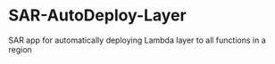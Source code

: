 # SAR-AutoDeploy-Layer

SAR app for automatically deploying Lambda layer to all functions in a region
